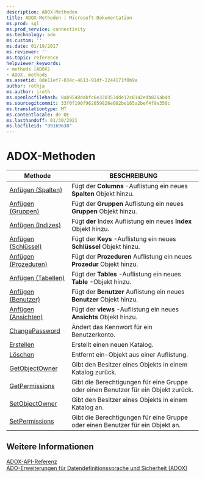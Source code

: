 ```yaml
---
description: ADOX-Methoden
title: ADOX-Methoden | Microsoft-Dokumentation
ms.prod: sql
ms.prod_service: connectivity
ms.technology: ado
ms.custom: ''
ms.date: 01/19/2017
ms.reviewer: ''
ms.topic: reference
helpviewer_keywords:
- methods [ADOX]
- ADOX, methods
ms.assetid: 8de11ef7-034c-4613-91df-2244171f0b9a
author: rothja
ms.author: jroth
ms.openlocfilehash: 0ab9548dabfc6e330353dde12c0142edb026ab4d
ms.sourcegitcommit: 33f0f190f962059826e002be165a2bef4f9e350c
ms.translationtype: MT
ms.contentlocale: de-DE
ms.lasthandoff: 01/30/2021
ms.locfileid: "99169630"
---
```

# <a name="adox-methods"></a>ADOX-Methoden

|Methode|BESCHREIBUNG|  
|-|-|  
|[Anfügen (Spalten)](./append-method-adox-columns.md)|Fügt der **Columns** -Auflistung ein neues **Spalten** Objekt hinzu.|  
|[Anfügen (Gruppen)](./append-method-adox-groups.md)|Fügt der **Gruppen** Auflistung ein neues **Gruppen** Objekt hinzu.|  
|[Anfügen (Indizes)](./append-method-adox-indexes.md)|Fügt **der** Index Auflistung ein neues **Index** Objekt hinzu.|  
|[Anfügen (Schlüssel)](./append-method-adox-keys.md)|Fügt der **Keys** -Auflistung ein neues **Schlüssel** Objekt hinzu.|  
|[Anfügen (Prozeduren)](./append-method-adox-procedures.md)|Fügt der **Prozeduren** Auflistung ein neues **Prozedur** Objekt hinzu.|  
|[Anfügen (Tabellen)](./append-method-adox-tables.md)|Fügt der **Tables** -Auflistung ein neues **Table** -Objekt hinzu.|  
|[Anfügen (Benutzer)](./append-method-adox-users.md)|Fügt der **Benutzer** Auflistung ein neues **Benutzer** Objekt hinzu.|  
|[Anfügen (Ansichten)](./append-method-adox-views.md)|Fügt der **views** -Auflistung ein neues **Ansichts** Objekt hinzu.|  
|[ChangePassword](./changepassword-method-adox.md)|Ändert das Kennwort für ein Benutzerkonto.|  
|[Erstellen](./create-method-adox.md)|Erstellt einen neuen Katalog.|  
|[Löschen](./delete-method-adox-collections.md)|Entfernt ein-Objekt aus einer Auflistung.|  
|[GetObjectOwner](./getobjectowner-method-adox.md)|Gibt den Besitzer eines Objekts in einem Katalog zurück.|  
|[GetPermissions](./getpermissions-method-adox.md)|Gibt die Berechtigungen für eine Gruppe oder einen Benutzer für ein Objekt zurück.|  
|[SetObjectOwner](./setobjectowner-method.md)|Gibt den Besitzer eines Objekts in einem Katalog an.|  
|[SetPermissions](./setpermissions-method-adox.md)|Gibt die Berechtigungen für eine Gruppe oder einen Benutzer für ein Objekt an.|  
  
## <a name="see-also"></a>Weitere Informationen  
 [ADOX-API-Referenz](./adox-object-model.md)   
 [ADO-Erweiterungen für Datendefinitionssprache und Sicherheit (ADOX)](../../guide/extensions/ado-extensions-for-data-definition-language-and-security-adox.md)